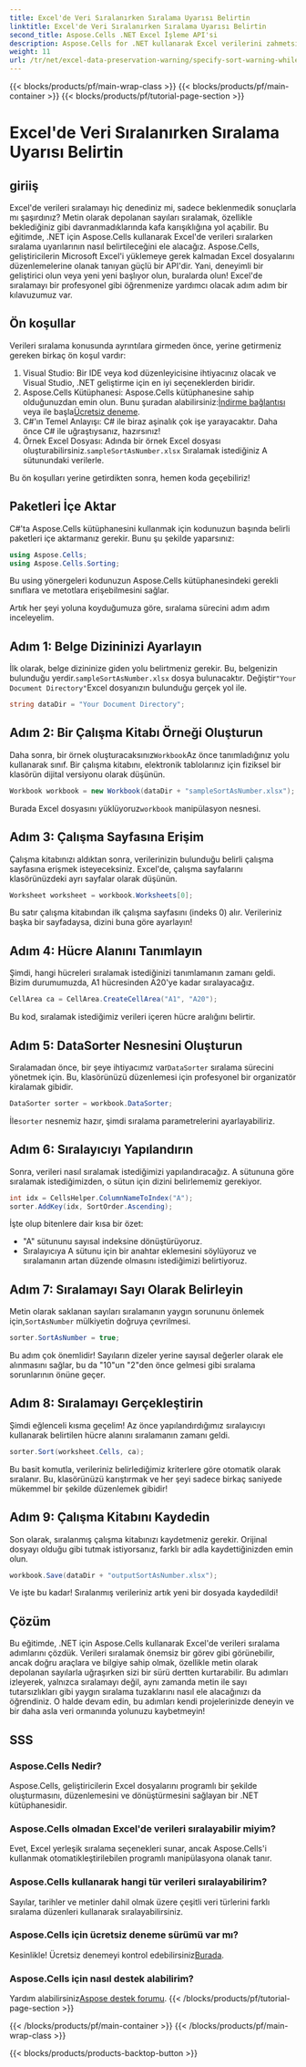 ```yaml
---
title: Excel'de Veri Sıralanırken Sıralama Uyarısı Belirtin
linktitle: Excel'de Veri Sıralanırken Sıralama Uyarısı Belirtin
second_title: Aspose.Cells .NET Excel İşleme API'si
description: Aspose.Cells for .NET kullanarak Excel verilerini zahmetsizce sıralayın. Bu kapsamlı eğitimde Excel verilerini etkili bir şekilde yönetmek için adım adım stratejileri öğrenin.
weight: 11
url: /tr/net/excel-data-preservation-warning/specify-sort-warning-while-sorting-data-in-excel/
---
```


{{< blocks/products/pf/main-wrap-class >}}
{{< blocks/products/pf/main-container >}}
{{< blocks/products/pf/tutorial-page-section >}}

# Excel'de Veri Sıralanırken Sıralama Uyarısı Belirtin

## giriiş

Excel'de verileri sıralamayı hiç denediniz mi, sadece beklenmedik sonuçlarla mı şaşırdınız? Metin olarak depolanan sayıları sıralamak, özellikle beklediğiniz gibi davranmadıklarında kafa karışıklığına yol açabilir. Bu eğitimde, .NET için Aspose.Cells kullanarak Excel'de verileri sıralarken sıralama uyarılarının nasıl belirtileceğini ele alacağız. Aspose.Cells, geliştiricilerin Microsoft Excel'i yüklemeye gerek kalmadan Excel dosyalarını düzenlemelerine olanak tanıyan güçlü bir API'dir. Yani, deneyimli bir geliştirici olun veya yeni yeni başlıyor olun, buralarda olun! Excel'de sıralamayı bir profesyonel gibi öğrenmenize yardımcı olacak adım adım bir kılavuzumuz var.

## Ön koşullar

Verileri sıralama konusunda ayrıntılara girmeden önce, yerine getirmeniz gereken birkaç ön koşul vardır:

1. Visual Studio: Bir IDE veya kod düzenleyicisine ihtiyacınız olacak ve Visual Studio, .NET geliştirme için en iyi seçeneklerden biridir.
2.  Aspose.Cells Kütüphanesi: Aspose.Cells kütüphanesine sahip olduğunuzdan emin olun. Bunu şuradan alabilirsiniz:[İndirme bağlantısı](https://releases.aspose.com/cells/net/) veya ile başla[Ücretsiz deneme](https://releases.aspose.com/).
3. C#'ın Temel Anlayışı: C# ile biraz aşinalık çok işe yarayacaktır. Daha önce C# ile uğraştıysanız, hazırsınız!
4.  Örnek Excel Dosyası: Adında bir örnek Excel dosyası oluşturabilirsiniz.`sampleSortAsNumber.xlsx` Sıralamak istediğiniz A sütunundaki verilerle.

Bu ön koşulları yerine getirdikten sonra, hemen koda geçebiliriz!

## Paketleri İçe Aktar

C#'ta Aspose.Cells kütüphanesini kullanmak için kodunuzun başında belirli paketleri içe aktarmanız gerekir. Bunu şu şekilde yaparsınız:

```csharp
using Aspose.Cells;
using Aspose.Cells.Sorting;
```
Bu using yönergeleri kodunuzun Aspose.Cells kütüphanesindeki gerekli sınıflara ve metotlara erişebilmesini sağlar.

Artık her şeyi yoluna koyduğumuza göre, sıralama sürecini adım adım inceleyelim.

## Adım 1: Belge Dizininizi Ayarlayın

 İlk olarak, belge dizininize giden yolu belirtmeniz gerekir. Bu, belgenizin bulunduğu yerdir.`sampleSortAsNumber.xlsx` dosya bulunacaktır. Değiştir`"Your Document Directory"`Excel dosyanızın bulunduğu gerçek yol ile.

```csharp
string dataDir = "Your Document Directory";
```

## Adım 2: Bir Çalışma Kitabı Örneği Oluşturun

 Daha sonra, bir örnek oluşturacaksınız`Workbook`Az önce tanımladığınız yolu kullanarak sınıf. Bir çalışma kitabını, elektronik tablolarınız için fiziksel bir klasörün dijital versiyonu olarak düşünün.

```csharp
Workbook workbook = new Workbook(dataDir + "sampleSortAsNumber.xlsx");
```

 Burada Excel dosyasını yüklüyoruz`workbook` manipülasyon nesnesi.

## Adım 3: Çalışma Sayfasına Erişim

Çalışma kitabınızı aldıktan sonra, verilerinizin bulunduğu belirli çalışma sayfasına erişmek isteyeceksiniz. Excel'de, çalışma sayfalarını klasörünüzdeki ayrı sayfalar olarak düşünün.

```csharp
Worksheet worksheet = workbook.Worksheets[0];
```

Bu satır çalışma kitabından ilk çalışma sayfasını (indeks 0) alır. Verileriniz başka bir sayfadaysa, dizini buna göre ayarlayın!

## Adım 4: Hücre Alanını Tanımlayın

Şimdi, hangi hücreleri sıralamak istediğinizi tanımlamanın zamanı geldi. Bizim durumumuzda, A1 hücresinden A20'ye kadar sıralayacağız. 

```csharp
CellArea ca = CellArea.CreateCellArea("A1", "A20");
```

Bu kod, sıralamak istediğimiz verileri içeren hücre aralığını belirtir. 

## Adım 5: DataSorter Nesnesini Oluşturun

 Sıralamadan önce, bir şeye ihtiyacımız var`DataSorter` sıralama sürecini yönetmek için. Bu, klasörünüzü düzenlemesi için profesyonel bir organizatör kiralamak gibidir.

```csharp
DataSorter sorter = workbook.DataSorter;
```

 İle`sorter` nesnemiz hazır, şimdi sıralama parametrelerini ayarlayabiliriz.

## Adım 6: Sıralayıcıyı Yapılandırın

Sonra, verileri nasıl sıralamak istediğimizi yapılandıracağız. A sütununa göre sıralamak istediğimizden, o sütun için dizini belirlememiz gerekiyor.

```csharp
int idx = CellsHelper.ColumnNameToIndex("A");
sorter.AddKey(idx, SortOrder.Ascending);
```

İşte olup bitenlere dair kısa bir özet:
- "A" sütununu sayısal indeksine dönüştürüyoruz.
- Sıralayıcıya A sütunu için bir anahtar eklemesini söylüyoruz ve sıralamanın artan düzende olmasını istediğimizi belirtiyoruz.

## Adım 7: Sıralamayı Sayı Olarak Belirleyin

 Metin olarak saklanan sayıları sıralamanın yaygın sorununu önlemek için,`SortAsNumber` mülkiyetin doğruya çevrilmesi.

```csharp
sorter.SortAsNumber = true;
```

Bu adım çok önemlidir! Sayıların dizeler yerine sayısal değerler olarak ele alınmasını sağlar, bu da "10"un "2"den önce gelmesi gibi sıralama sorunlarının önüne geçer.

## Adım 8: Sıralamayı Gerçekleştirin

Şimdi eğlenceli kısma geçelim! Az önce yapılandırdığımız sıralayıcıyı kullanarak belirtilen hücre alanını sıralamanın zamanı geldi.

```csharp
sorter.Sort(worksheet.Cells, ca);
```

Bu basit komutla, verileriniz belirlediğimiz kriterlere göre otomatik olarak sıralanır. Bu, klasörünüzü karıştırmak ve her şeyi sadece birkaç saniyede mükemmel bir şekilde düzenlemek gibidir!

## Adım 9: Çalışma Kitabını Kaydedin

Son olarak, sıralanmış çalışma kitabınızı kaydetmeniz gerekir. Orijinal dosyayı olduğu gibi tutmak istiyorsanız, farklı bir adla kaydettiğinizden emin olun.

```csharp
workbook.Save(dataDir + "outputSortAsNumber.xlsx");
```

Ve işte bu kadar! Sıralanmış verileriniz artık yeni bir dosyada kaydedildi!

## Çözüm

Bu eğitimde, .NET için Aspose.Cells kullanarak Excel'de verileri sıralama adımlarını çözdük. Verileri sıralamak önemsiz bir görev gibi görünebilir, ancak doğru araçlara ve bilgiye sahip olmak, özellikle metin olarak depolanan sayılarla uğraşırken sizi bir sürü dertten kurtarabilir. Bu adımları izleyerek, yalnızca sıralamayı değil, aynı zamanda metin ile sayı tutarsızlıkları gibi yaygın sıralama tuzaklarını nasıl ele alacağınızı da öğrendiniz. O halde devam edin, bu adımları kendi projelerinizde deneyin ve bir daha asla veri ormanında yolunuzu kaybetmeyin!

## SSS

### Aspose.Cells Nedir?  
Aspose.Cells, geliştiricilerin Excel dosyalarını programlı bir şekilde oluşturmasını, düzenlemesini ve dönüştürmesini sağlayan bir .NET kütüphanesidir.

### Aspose.Cells olmadan Excel'de verileri sıralayabilir miyim?  
Evet, Excel yerleşik sıralama seçenekleri sunar, ancak Aspose.Cells'i kullanmak otomatikleştirilebilen programlı manipülasyona olanak tanır.

### Aspose.Cells kullanarak hangi tür verileri sıralayabilirim?  
Sayılar, tarihler ve metinler dahil olmak üzere çeşitli veri türlerini farklı sıralama düzenleri kullanarak sıralayabilirsiniz.

### Aspose.Cells için ücretsiz deneme sürümü var mı?  
 Kesinlikle! Ücretsiz denemeyi kontrol edebilirsiniz[Burada](https://releases.aspose.com/).

### Aspose.Cells için nasıl destek alabilirim?  
 Yardım alabilirsiniz[Aspose destek forumu](https://forum.aspose.com/c/cells/9).
{{< /blocks/products/pf/tutorial-page-section >}}

{{< /blocks/products/pf/main-container >}}
{{< /blocks/products/pf/main-wrap-class >}}

{{< blocks/products/products-backtop-button >}}
